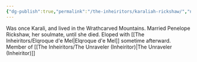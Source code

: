 ```yaml
---
{"dg-publish":true,"permalink":"/the-inheiritors/karaliah-rickshaw/","noteIcon":""}
---
```


Was once Karali, and lived in the Wrathcarved Mountains. 
Married Penelope Rickshaw, her soulmate, until she died. Eloped with [[The Inheiritors/Elqroque d'e Mel\|Elqroque d'e Mel]] sometime afterward.
Member of [[The Inheiritors/The Unraveler (Inheiritor)\|The Unraveler (Inheiritor)]]